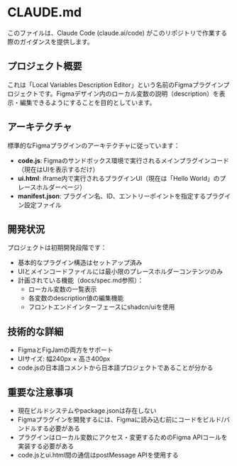# CLAUDE.md

このファイルは、Claude Code (claude.ai/code) がこのリポジトリで作業する際のガイダンスを提供します。

## プロジェクト概要

これは「Local Variables Description Editor」という名前のFigmaプラグインプロジェクトです。Figmaデザイン内のローカル変数の説明（description）を表示・編集できるようにすることを目的としています。

## アーキテクチャ

標準的なFigmaプラグインのアーキテクチャに従っています：

- **code.js**: Figmaのサンドボックス環境で実行されるメインプラグインコード（現在はUIを表示するだけ）
- **ui.html**: iframe内で実行されるプラグインUI（現在は「Hello World」のプレースホルダーページ）
- **manifest.json**: プラグイン名、ID、エントリーポイントを指定するプラグイン設定ファイル

## 開発状況

プロジェクトは初期開発段階です：
- 基本的なプラグイン構造はセットアップ済み
- UIとメインコードファイルには最小限のプレースホルダーコンテンツのみ
- 計画されている機能（docs/spec.md参照）：
  - ローカル変数の一覧表示
  - 各変数のdescription値の編集機能
  - フロントエンドインターフェースにshadcn/uiを使用

## 技術的な詳細

- FigmaとFigJamの両方をサポート
- UIサイズ: 幅240px × 高さ400px
- code.jsの日本語コメントから日本語プロジェクトであることが分かる

## 重要な注意事項

- 現在ビルドシステムやpackage.jsonは存在しない
- Figmaプラグインを開発するには、Figmaに読み込む前にコードをビルド/バンドルする必要がある
- プラグインはローカル変数にアクセス・変更するためのFigma APIコールを実装する必要がある
- code.jsとui.html間の通信はpostMessage APIを使用する